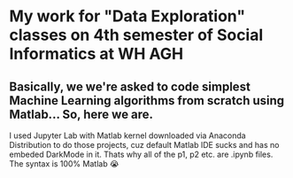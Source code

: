 # __My work for "Data Exploration" classes on 4th semester of Social Informatics at WH AGH__  
## Basically, we we're asked to code simplest Machine Learning algorithms from scratch using Matlab... So, here we are.  
I used Jupyter Lab with Matlab kernel downloaded via Anaconda Distribution to do those projects, cuz default Matlab IDE sucks and has no embeded DarkMode in it. Thats why all of the p1, p2 etc. are .ipynb files. The syntax is 100% Matlab 😭
